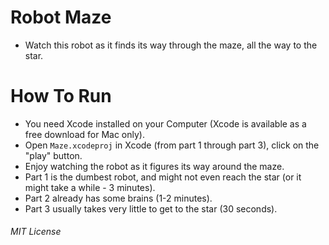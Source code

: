 # Robot Maze
- Watch this robot as it finds its way through the maze, all the way to the star.

# How To Run
- You need Xcode installed on your Computer (Xcode is available as a free download for Mac only).
- Open `Maze.xcodeproj` in Xcode (from part 1 through part 3), click on the "play" button.
- Enjoy watching the robot as it figures its way around the maze.
- Part 1 is the dumbest robot, and might not even reach the star (or it might take a while - 3 minutes).
- Part 2 already has some brains (1-2 minutes).
- Part 3 usually takes very little to get to the star (30 seconds).

###### MIT License